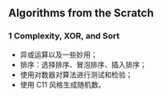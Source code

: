 ## Algorithms from the Scratch

### 1 Complexity, XOR, and Sort

* 异或运算以及一些妙用；
* 排序：选择排序、冒泡排序、插入排序；
* 使用对数器对算法进行测试和检验；
* 使用 C11 风格生成随机数。
